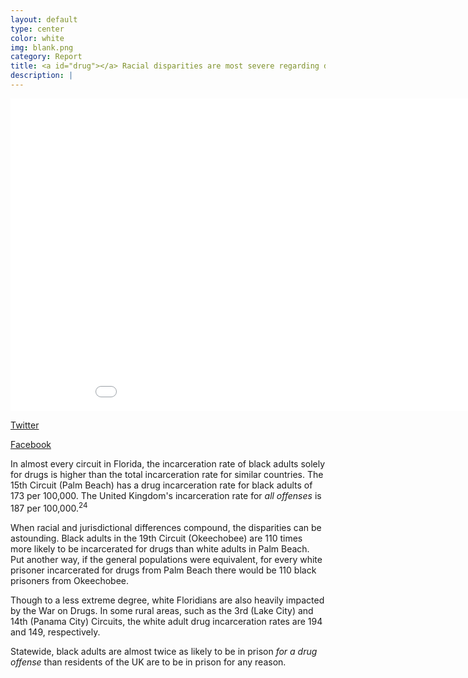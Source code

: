 ```yaml
---
layout: default
type: center
color: white
img: blank.png
category: Report
title: <a id="drug"></a> Racial disparities are most severe regarding drug offenses.
description: |
---
```

<iframe src="DataVisualizations/drugrate.html" height="500" width="960" frameborder="0" scrolling="no"></iframe>

<!-- Twitter -->
<a href="http://twitter.com/home?status=Florida has severe racial disparities in imprisonment for drugs https://accountablejustice.github.io/report%23drug @fsujustice" data-text="testing share text" title="Share on Twitter" target="_blank" class="btn btn-twitter"><i class="fa fa-twitter"></i> Twitter</a>
 <!-- Facebook -->
<a href="https://www.facebook.com/sharer/sharer.php?u=https://accountablejustice.github.io/report%23drug" title="Share on Facebook" target="_blank" class="btn btn-facebook"><i class="fa fa-facebook"></i> Facebook</a>

In almost every circuit in Florida, the incarceration rate of black adults solely for drugs
is higher than the total incarceration rate for similar countries. The 15th Circuit (Palm Beach) has a drug incarceration rate
for black adults of 173 per 100,000. The United Kingdom's incarceration rate for _all offenses_ is 187 per 100,000.<sup>24</sup>

When racial and jurisdictional differences compound, the disparities can be astounding. Black adults in the 19th Circuit (Okeechobee) are 110 times more likely to be incarcerated for drugs than white adults in Palm Beach. Put another way, if the general populations were equivalent, for every white prisoner incarcerated for drugs from Palm Beach there would be 110 black prisoners from Okeechobee.

Though to a less extreme degree, white Floridians are also heavily impacted by the War on Drugs. In some rural areas,
such as the 3rd (Lake City) and 14th (Panama City) Circuits, the white adult drug incarceration rates are 194 and 149,
respectively.

Statewide, black adults are almost twice as likely to be in prison _for a drug offense_ than residents of the UK are to be in prison for any reason.